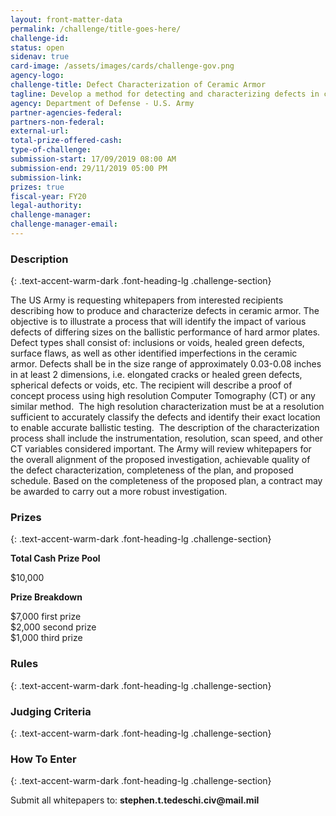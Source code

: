 ```yaml
---
layout: front-matter-data
permalink: /challenge/title-goes-here/
challenge-id: 
status: open
sidenav: true
card-image: /assets/images/cards/challenge-gov.png
agency-logo: 
challenge-title: Defect Characterization of Ceramic Armor
tagline: Develop a method for detecting and characterizing defects in ceramic armor to help keep our warfighters safe.
agency: Department of Defense - U.S. Army
partner-agencies-federal: 
partners-non-federal: 
external-url:
total-prize-offered-cash:
type-of-challenge: 
submission-start: 17/09/2019 08:00 AM 
submission-end: 29/11/2019 05:00 PM
submission-link:  
prizes: true
fiscal-year: FY20
legal-authority:
challenge-manager:
challenge-manager-email:
---
```




<!-- Description start -->
### Description
{: .text-accent-warm-dark .font-heading-lg .challenge-section}

<p>The US Army is requesting whitepapers from interested recipients describing how to produce and characterize defects in ceramic armor. The objective is to illustrate a process that will identify the impact of various defects of differing sizes on the ballistic performance of hard armor plates.&nbsp; Defect types shall consist of: inclusions or voids, healed green defects, surface flaws, as well as other identified imperfections in the ceramic armor. Defects shall be in the size range of approximately 0.03-0.08 inches in at least 2 dimensions, i.e. elongated cracks or healed green defects, spherical defects or voids, etc. The recipient will describe a proof of concept process using high resolution Computer Tomography (CT) or any similar method.&nbsp; The high resolution characterization must be at a resolution sufficient to accurately classify the defects and identify their exact location to enable accurate ballistic testing.&nbsp; The description of the characterization process shall include the instrumentation, resolution, scan speed, and other CT variables considered important. The Army will review whitepapers for the overall alignment of the proposed investigation, achievable quality of the defect characterization, completeness of the plan, and proposed schedule. Based on the completeness of the proposed plan, a contract may be awarded to carry out a more robust investigation.</p>

<!-- Prizes start -->
### Prizes
{: .text-accent-warm-dark .font-heading-lg .challenge-section}

<p><strong>Total Cash Prize Pool</strong></p>
<p>$10,000</p>
<p><strong>Prize Breakdown</strong></p>
<div>$7,000 first prize<br />$2,000 second prize</div>
<div>$1,000 third prize</div>

<!-- Rules start -->
### Rules 
{: .text-accent-warm-dark .font-heading-lg .challenge-section}


<!-- Judging start -->
### Judging Criteria
{: .text-accent-warm-dark .font-heading-lg .challenge-section}


<!--  How To Enter start -->
### How To Enter
{: .text-accent-warm-dark .font-heading-lg .challenge-section}

<p>Submit all whitepapers to: <strong>stephen.t.tedeschi.civ@mail.mil</strong></p>
